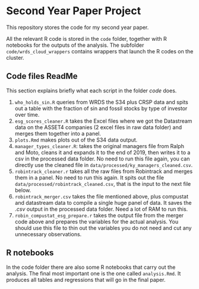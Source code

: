# Second Year Paper Project
This repository stores the code for my second year paper.

All the relevant R code is stored in the `code` folder, together with R notebooks for the outputs of the analysis.
The subfolder `code/wrds_cloud_wrappers` contains wrappers that launch the R codes on the cluster.

## Code files ReadMe

This section explains briefly what each script in the folder *code* does.


1. `who_holds_sin.R` queries from WRDS the S34 plus CRSP data and spits out a table with the fraction of sin and fossil stocks by type of investor over time.
2. `esg_scores_cleaner.R` takes the Excel files where we got the Datastream data on the ASSET4 companies (2 excel files in raw data folder) and merges them together into a panel.
3. `plots.Rmd` makes plots out of the S34 data output.
4. `manager_types_cleaner.R`: takes the original managers file from Ralph and Moto, cleans it and expands it to the end of 2019, then writes it to a csv in the processed data folder. No need to run this file again, you can directly use the cleaned file in `data/processed/ky_managers_cleaned.csv`.
5. `robintrack_cleaner.r` takes all the raw files from Robintrack and merges them in a panel. No need to run this again. It spits out the file `data/processed/robintrack_cleaned.csv`, that is the input to the next file below.
6. `robintrack_merger.csv` takes the file mentioned above, plus compustat and datastream data to compile a single huge panel of data. It saves the *.csv* output in the processed data folder. Need a lot of RAM to run this.
7. `robin_compustat_esg_prepare.r` takes the output file from the merger code above and prepares the variables for the actual analysis. You should use this file to thin out the variables you do not need and cut any unnecessary observations.



## R notebooks

In the code folder there are also some R notebooks that carry out the analysis. The final most important one is the one called `analysis.Rmd`. It produces all tables and regressions that will go in the final paper.